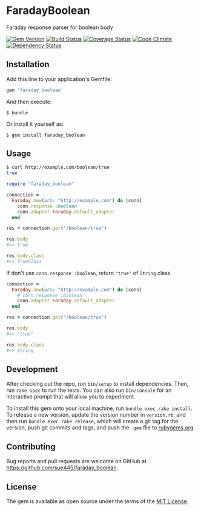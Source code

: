 # FaradayBoolean

Faraday response parser for boolean body

[![Gem Version](https://badge.fury.io/rb/faraday_boolean.svg)](https://badge.fury.io/rb/faraday_boolean)
[![Build Status](https://travis-ci.org/sue445/faraday_boolean.svg?branch=master)](https://travis-ci.org/sue445/faraday_boolean)
[![Coverage Status](https://coveralls.io/repos/sue445/faraday_boolean/badge.svg?branch=master&service=github)](https://coveralls.io/github/sue445/faraday_boolean?branch=master)
[![Code Climate](https://codeclimate.com/github/sue445/faraday_boolean/badges/gpa.svg)](https://codeclimate.com/github/sue445/faraday_boolean)
[![Dependency Status](https://gemnasium.com/sue445/faraday_boolean.svg)](https://gemnasium.com/sue445/faraday_boolean)

## Installation

Add this line to your application's Gemfile:

```ruby
gem 'faraday_boolean'
```

And then execute:

    $ bundle

Or install it yourself as:

    $ gem install faraday_boolean

## Usage

```sh
$ curl http://example.com/boolean/true
true
```

```ruby
require "faraday_boolean"

connection =
  Faraday.new(url: "http://example.com") do |conn|
    conn.response :boolean
    conn.adapter Faraday.default_adapter
  end

res = connection.get("/boolean/true")

res.body
#=> true

res.body.class
#=> TrueClass
```

If don't use `conn.response :boolean`, return `"true"` of `String` class

```ruby
connection =
  Faraday.new(url: "http://example.com") do |conn|
    # conn.response :boolean
    conn.adapter Faraday.default_adapter
  end

res = connection.get("/boolean/true")

res.body
#=> "true"

res.body.class
#=> String
```

## Development

After checking out the repo, run `bin/setup` to install dependencies. Then, run `rake spec` to run the tests. You can also run `bin/console` for an interactive prompt that will allow you to experiment.

To install this gem onto your local machine, run `bundle exec rake install`. To release a new version, update the version number in `version.rb`, and then run `bundle exec rake release`, which will create a git tag for the version, push git commits and tags, and push the `.gem` file to [rubygems.org](https://rubygems.org).

## Contributing

Bug reports and pull requests are welcome on GitHub at https://github.com/sue445/faraday_boolean.


## License

The gem is available as open source under the terms of the [MIT License](http://opensource.org/licenses/MIT).

